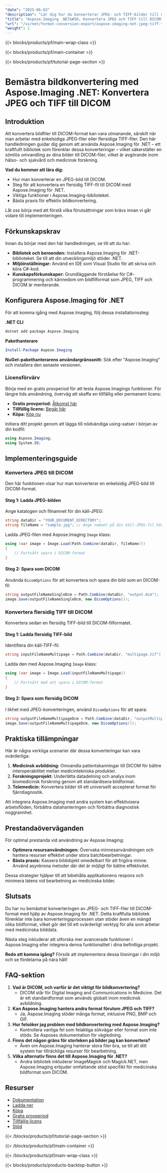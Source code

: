 ```yaml
---
"date": "2025-06-03"
"description": "Lär dig hur du konverterar JPEG- och TIFF-bilder till det grundläggande DICOM-formatet med Aspose.Imaging .NET. Perfekt för medicinska bildbehandlingsexperter."
"title": "Aspose.Imaging .NET&#56; Konvertera JPEG och TIFF till DICOM-format för medicinsk avbildning"
"url": "/sv/net/format-conversion-export/aspose-imaging-net-jpeg-tiff-to-dicom-conversion/"
"weight": 1
---
```


{{< blocks/products/pf/main-wrap-class >}}

{{< blocks/products/pf/main-container >}}

{{< blocks/products/pf/tutorial-page-section >}}
# Bemästra bildkonvertering med Aspose.Imaging .NET: Konvertera JPEG och TIFF till DICOM

## Introduktion

Att konvertera bildfiler till DICOM-format kan vara utmanande, särskilt när man arbetar med enkelsidiga JPEG-filer eller flersidiga TIFF-filer. Den här handledningen guidar dig genom att använda Aspose.Imaging för .NET – ett kraftfullt bibliotek som förenklar dessa konverteringar – vilket säkerställer en sömlös omvandling av dina bilder till DICOM-filer, vilket är avgörande inom hälso- och sjukvård och medicinsk forskning.

**Vad du kommer att lära dig:**
- Hur man konverterar en JPEG-bild till DICOM.
- Steg för att konvertera en flersidig TIFF-fil till DICOM med Aspose.Imaging för .NET.
- Viktiga funktioner i Aspose.Imaging-biblioteket.
- Bästa praxis för effektiv bildkonvertering.

Låt oss börja med att förstå vilka förutsättningar som krävs innan vi går vidare till implementeringen.

## Förkunskapskrav

Innan du börjar med den här handledningen, se till att du har:
- **Bibliotek och beroenden:** Installera Aspose.Imaging för .NET-biblioteket. Se till att din utvecklingsmiljö stöder .NET.
- **Miljöinställningar:** Använd en IDE som Visual Studio för att skriva och köra C#-kod.
- **Kunskapsförkunskaper:** Grundläggande förståelse för C#-programmering och kännedom om bildfilformat som JPEG, TIFF och DICOM är meriterande.

## Konfigurera Aspose.Imaging för .NET

För att komma igång med Aspose.Imaging, följ dessa installationssteg:

**.NET CLI**
```bash
dotnet add package Aspose.Imaging
```

**Pakethanterare**
```powershell
Install-Package Aspose.Imaging
```

**NuGet-pakethanterarens användargränssnitt:**
Sök efter "Aspose.Imaging" och installera den senaste versionen.

### Licensförvärv

Börja med en gratis provperiod för att testa Aspose.Imagings funktioner. För längre tids användning, överväg att skaffa en tillfällig eller permanent licens:
- **Gratis provperiod:** [Åtkomst här](https://releases.aspose.com/imaging/net/)
- **Tillfällig licens:** [Begär här](https://purchase.aspose.com/temporary-license/)
- **Köpa:** [Köp nu](https://purchase.aspose.com/buy)

Initiera ditt projekt genom att lägga till nödvändiga using-satser i början av din kodfil:
```csharp
using Aspose.Imaging;
using System.IO;
```

## Implementeringsguide

### Konvertera JPEG till DICOM

Den här funktionen visar hur man konverterar en enkelsidig JPEG-bild till DICOM-format.

#### Steg 1: Ladda JPEG-bilden

Ange katalogen och filnamnet för din käll-JPEG:
```csharp
string dataDir = "YOUR_DOCUMENT_DIRECTORY";
string fileName = "sample.jpg"; // Ange namnet på din käll-JPEG-fil här
```

Ladda JPEG-filen med Aspose.Imaging `Image` klass:
```csharp
using (var image = Image.Load(Path.Combine(dataDir, fileName)))
{
    // Fortsätt spara i DICOM-format
}
```

#### Steg 2: Spara som DICOM

Använda `DicomOptions` för att konvertera och spara din bild som en DICOM-fil:
```csharp
string outputFileNameSingleDcm = Path.Combine(dataDir, "output.dcm");
image.Save(outputFileNameSingleDcm, new DicomOptions());
```

### Konvertera flersidig TIFF till DICOM

Konvertera sedan en flersidig TIFF-bild till DICOM-filformatet.

#### Steg 1: Ladda flersidig TIFF-bild

Identifiera din käll-TIFF-fil:
```csharp
string inputFileNameMultipage = Path.Combine(dataDir, "multipage.tif");
```

Ladda den med Aspose.Imaging `Image` klass:
```csharp
using (var image = Image.Load(inputFileNameMultipage))
{
    // Fortsätt med att spara i DICOM-format
}
```

#### Steg 2: Spara som flersidig DICOM

I likhet med JPEG-konverteringen, använd `DicomOptions` för att spara:
```csharp
string outputFileNameMultipageDcm = Path.Combine(dataDir, "outputMultipage.dcm");
image.Save(outputFileNameMultipageDcm, new DicomOptions());
```

## Praktiska tillämpningar

Här är några verkliga scenarier där dessa konverteringar kan vara ovärderliga:
1. **Medicinsk avbildning:** Omvandla patientskanningar till DICOM för bättre interoperabilitet mellan medicintekniska produkter.
2. **Forskningsprojekt:** Underlätta datadelning och analys inom biomedicinsk forskning genom att standardisera bildformat.
3. **Telemedicin:** Konvertera bilder till ett universellt accepterat format för fjärrdiagnostik.

Att integrera Aspose.Imaging med andra system kan effektivisera arbetsflöden, förbättra datahanteringen och förbättra diagnostisk noggrannhet.

## Prestandaöverväganden

För optimal prestanda vid användning av Aspose.Imaging:
- **Optimera resursanvändningen:** Övervaka minnesanvändningen och hantera resurser effektivt under stora batchbearbetningar.
- **Bästa praxis:** Kassera bildobjekt omedelbart för att frigöra minne. Använd asynkrona metoder där det är möjligt för bättre effektivitet.

Dessa strategier hjälper till att bibehålla applikationens respons och minimera latens vid bearbetning av medicinska bilder.

## Slutsats

Du har nu bemästrat konverteringen av JPEG- och TIFF-filer till DICOM-format med hjälp av Aspose.Imaging för .NET. Detta kraftfulla bibliotek förenklar inte bara konverteringsprocessen utan stöder även en mängd olika bildformat, vilket gör det till ett ovärderligt verktyg för alla som arbetar med medicinska bilddata.

Nästa steg inkluderar att utforska mer avancerade funktioner i Aspose.Imaging eller integrera denna funktionalitet i dina befintliga projekt.

**Redo att komma igång?** Försök att implementera dessa lösningar i din miljö och se fördelarna på nära håll!

## FAQ-sektion

1. **Vad är DICOM, och varför är det viktigt för bildkonvertering?**
   - DICOM står för Digital Imaging and Communications in Medicine. Det är ett standardformat som används globalt inom medicinsk avbildning.
2. **Kan Aspose.Imaging hantera andra format förutom JPEG och TIFF?**
   - Ja, Aspose.Imaging stöder många format, inklusive PNG, BMP och GIF.
3. **Hur felsöker jag problem med bildkonvertering med Aspose.Imaging?**
   - Kontrollera vanliga fel som felaktiga sökvägar eller format som inte stöds. Se Asposes dokumentation för vägledning.
4. **Finns det någon gräns för storleken på bilder jag kan konvertera?**
   - Även om Aspose.Imaging hanterar stora filer bra, se till att ditt system har tillräckliga resurser för bearbetning.
5. **Vilka alternativ finns det till Aspose.Imaging för .NET?**
   - Andra bibliotek inkluderar ImageMagick och Magick.NET, men Aspose.Imaging erbjuder omfattande stöd specifikt för medicinska bildformat som DICOM.

## Resurser
- [Dokumentation](https://reference.aspose.com/imaging/net/)
- [Ladda ner](https://releases.aspose.com/imaging/net/)
- [Köpa](https://purchase.aspose.com/buy)
- [Gratis provperiod](https://releases.aspose.com/imaging/net/)
- [Tillfällig licens](https://purchase.aspose.com/temporary-license/)
- [Stöd](https://forum.aspose.com/c/imaging/10)

{{< /blocks/products/pf/tutorial-page-section >}}

{{< /blocks/products/pf/main-container >}}

{{< /blocks/products/pf/main-wrap-class >}}

{{< blocks/products/products-backtop-button >}}